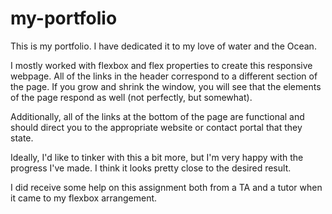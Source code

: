 # my-portfolio
This is my portfolio. I have dedicated it to my love of water and the Ocean.

I mostly worked with flexbox and flex properties to create this responsive webpage. All of the links in the header correspond to a different section of the page. If you grow and shrink the window, you will see that the elements of the page respond as well (not perfectly, but somewhat).

Additionally, all of the links at the bottom of the page are functional and should direct you to the appropriate website or contact portal that they state.

Ideally, I'd like to tinker with this a bit more, but I'm very happy with the progress I've made. I think it looks pretty close to the desired result.

I did receive some help on this assignment both from a TA and a tutor when it came to my flexbox arrangement. 